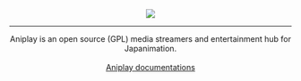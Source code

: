 <div align="center">
<img src="https://image.prntscr.com/image/316ff41b6adc4e94801c517ffe973a57.png">

---

Aniplay is an open source (GPL) media streamers and entertainment hub for Japanimation.<br><br>
[Aniplay documentations](https://github.com/aniplay)<br>
</div>

